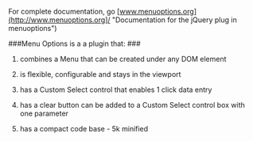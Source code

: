 
For complete documentation, go [www.menuoptions.org](http://www.menuoptions.org]/ "Documentation for the jQuery plug in menuoptions")

###Menu Options is a a plugin that: ###

1. combines a Menu that can be created under any DOM element

2. is flexible, configurable and stays in the viewport

2. has a Custom Select control that enables 1 click data entry

3. has a clear button can be added to a Custom Select control box with one parameter

4. has a compact code base - 5k minified
